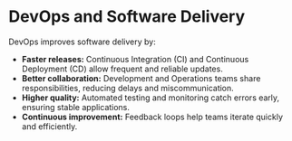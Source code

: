 # DevOps and Software Delivery

DevOps improves software delivery by:

- **Faster releases:** Continuous Integration (CI) and Continuous Deployment (CD) allow frequent and reliable updates.
- **Better collaboration:** Development and Operations teams share responsibilities, reducing delays and miscommunication.
- **Higher quality:** Automated testing and monitoring catch errors early, ensuring stable applications.
- **Continuous improvement:** Feedback loops help teams iterate quickly and efficiently.

